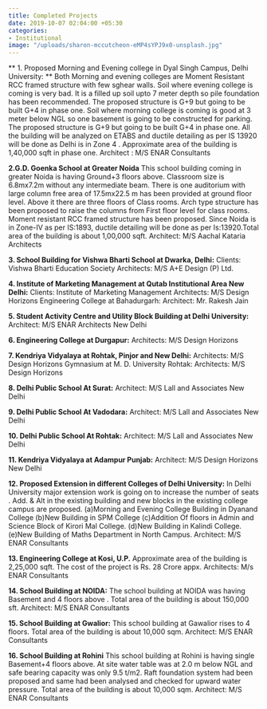 ```yaml
---
title: Completed Projects
date: 2019-10-07 02:04:00 +05:30
categories:
- Institutional
image: "/uploads/sharon-mccutcheon-eMP4sYPJ9x0-unsplash.jpg"
---
```


** 1. Proposed Morning and Evening college in Dyal Singh Campus, Delhi University: **
Both Morning and evening colleges are Moment Resistant RCC framed structure with few sghear walls.
Soil where evening college is coming is very bad. It is a filled up soil upto 7 meter depth so pile foundation has been recommended. The proposed structure is G+9 but going to be built G+4 in phase one.
Soil where morning college is coming is good at 3 meter below NGL so one basement is going to be constructed for parking. The proposed structure is G+9 but going to be built G+4 in phase one.
All the building will be analyzed on ETABS  and ductile detailing as per IS 13920 will be done as Delhi is in Zone 4 . Approximate area of the building is 1,40,000 sqft in phase one.
Architect : M/S   ENAR Consultants

**2.G.D. Goenka School at Greater Noida**
This school building coming in greater Noida is having Ground+3 floors above. Classroom size is 6.8mx7.2m without any intermediate beam. There is one auditorium with large column free area of 17.5mx22.5 m has been provided at ground floor level. Above it there are three floors of Class rooms. Arch type structure has been proposed to raise the columns from First floor level for class rooms. Moment resistant RCC framed structure has been proposed. Since Noida is in Zone-IV as per IS:1893, ductile detailing will be done as per Is:13920.Total area of the building is about 1,00,000 sqft.
Architect: M/S Aachal Kataria Architects

**3. School Building for Vishwa Bharti School at Dwarka, Delhi:**
Clients: Vishwa Bharti Education Society
Architects: M/S A+E Design (P) Ltd. 

**4. Institute of Marketing Management at Qutab Institutional Area New Delhi:**
Clients: Institute of Marketing Management
Architects: M/S Design Horizons
Engineering College at Bahadurgarh:
Architect: Mr. Rakesh Jain

**5. Student Activity Centre and Utility Block Building at Delhi University:**
Architect: M/S ENAR Architects New Delhi

**6. Engineering College at Durgapur:**
Architects: M/S Design Horizons

**7. Kendriya Vidyalaya at Rohtak, Pinjor and New Delhi:**
Architects: M/S Design Horizons
Gymnasium at M. D. University Rohtak:
Architects: M/S Design Horizons

**8. Delhi Public School At Surat:**
Architect: M/S Lall and Associates New Delhi

**9. Delhi Public School At Vadodara:**
Architect: M/S Lall and Associates New Delhi

**10. Delhi Public School At Rohtak:**
Architect: M/S Lall and Associates New Delhi


**11. Kendriya Vidyalaya at Adampur Punjab:**
Architect: M/S Design Horizons New Delhi 

**12. Proposed Extension in different Colleges of Delhi University:**
In Delhi University major extension work is going on to increase the number of seats . Add. & Alt in the existing building and new blocks in the existing  college campus are proposed.
(a)Morning and Evening College Building in Dyanand  College
(b)New Building in SPM College
(c)Addition Of floors in Admin and Science Block of Kirori Mal College.
(d)New Building in Kalindi College.
(e)New Building of Maths Department in North Campus.
Architect:  M/S ENAR Consultants

**13. Engineering College at Kosi, U.P.**
Approximate area of the building is 2,25,000 sqft. The cost of the project is Rs. 28 Crore appx.
Architects: M/s ENAR Consultants

**14. School Building at NOIDA:**
The school building at NOIDA was having Basement and 4 floors above . Total area of the building is about 150,000 sft.
Architect: M/S ENAR Consultants


**15.  School Building at Gwalior:**
This school building at Gawalior rises to 4 floors. Total area of the building is about 10,000 sqm.
Architect: M/S ENAR Consultants

**16. School Building at Rohini**
This school building at Rohini is having single Basement+4 floors above. At site water table was at 2.0 m below NGL and safe bearing capacity was only 9.5 t/m2. Raft foundation system had been proposed and same had been analysed and checked for upward water pressure. Total area of the building is about 10,000 sqm.
Architect: M/S ENAR Consultants

